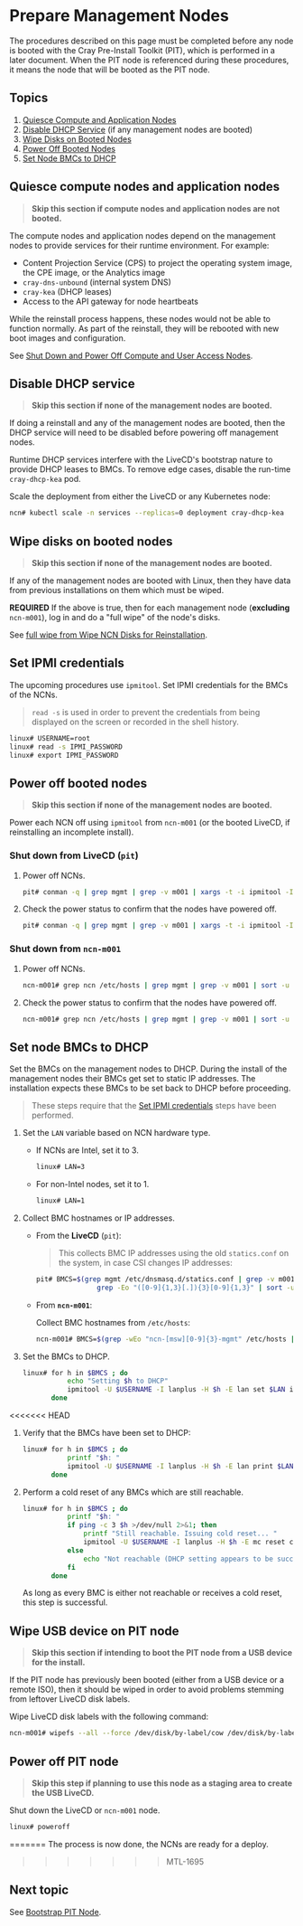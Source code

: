 # Prepare Management Nodes

The procedures described on this page must be completed before any node is booted with the Cray Pre-Install Toolkit (PIT), which is performed in a later document. When the PIT node is referenced during these procedures, it means the node that will be booted as the PIT node.

## Topics

 1. [Quiesce Compute and Application Nodes](#quiesce_compute_and_application_nodes)
 1. [Disable DHCP Service](#disable_dhcp_service) (if any management nodes are booted)
 1. [Wipe Disks on Booted Nodes](#wipe_disks_on_booted_nodes)
 1. [Power Off Booted Nodes](#power_off_booted_nodes)
 1. [Set Node BMCs to DHCP](#set_node_bmcs_to_dhcp)

<a name="quiesce_compute_and_application_nodes"></a>

## Quiesce compute nodes and application nodes

> **Skip this section if compute nodes and application nodes are not booted.**

The compute nodes and application nodes depend on the management nodes to provide services for their runtime environment. For example:

* Content Projection Service (CPS) to project the operating system image, the CPE image, or the Analytics image
* `cray-dns-unbound` (internal system DNS)
* `cray-kea` (DHCP leases)
* Access to the API gateway for node heartbeats

While the reinstall process happens, these nodes would not be able to function normally. As part of the reinstall, they will be rebooted with new boot images and configuration.

See [Shut Down and Power Off Compute and User Access Nodes](../operations/power_management/Shut_Down_and_Power_Off_Compute_and_User_Access_Nodes.md).

<a name="disable_dhcp_service"></a>

## Disable DHCP service

> **Skip this section if none of the management nodes are booted.**

If doing a reinstall and any of the management nodes are booted, then the DHCP service will need to be disabled before powering off management nodes.

Runtime DHCP services interfere with the LiveCD's bootstrap nature to provide DHCP leases to BMCs. To remove edge cases, disable the run-time `cray-dhcp-kea` pod.

Scale the deployment from either the LiveCD or any Kubernetes node:

```bash
ncn# kubectl scale -n services --replicas=0 deployment cray-dhcp-kea
```

<a name="wipe_disks_on_booted_nodes"></a>

## Wipe disks on booted nodes

> **Skip this section if none of the management nodes are booted.**

If any of the management nodes are booted with Linux, then they have data from previous installations on them which must be wiped.

**REQUIRED** If the above is true, then for each management node (**excluding** `ncn-m001`), log in and do a "full wipe" of the node's disks.

See [full wipe from Wipe NCN Disks for Reinstallation](../operations/wipe_ncn_disks_for_reinstallation.md#full-wipe).

<a name="set_ipmi_credentials"></a>

## Set IPMI credentials

The upcoming procedures use `ipmitool`. Set IPMI credentials for the BMCs of the NCNs.

> `read -s` is used in order to prevent the credentials from being displayed on the screen or recorded in the shell history.

```bash
linux# USERNAME=root
linux# read -s IPMI_PASSWORD
linux# export IPMI_PASSWORD
```

<a name="power_off_booted_nodes"></a>

## Power off booted nodes

> **Skip this section if none of the management nodes are booted.**

Power each NCN off using `ipmitool` from `ncn-m001` (or the booted LiveCD, if reinstalling an incomplete install).

### Shut down from **LiveCD** (`pit`)

1. Power off NCNs.

    ```bash
    pit# conman -q | grep mgmt | grep -v m001 | xargs -t -i ipmitool -I lanplus -U $USERNAME -E -H {} power off
    ```

1. Check the power status to confirm that the nodes have powered off.

    ```bash
    pit# conman -q | grep mgmt | grep -v m001 | xargs -t -i ipmitool -I lanplus -U $USERNAME -E -H {} power status
    ```

### Shut down from `ncn-m001`

1. Power off NCNs.

    ```bash
    ncn-m001# grep ncn /etc/hosts | grep mgmt | grep -v m001 | sort -u | awk '{print $2}' | xargs -t -i ipmitool -I lanplus -U $USERNAME -E -H {} power off
    ```

1. Check the power status to confirm that the nodes have powered off.

    ```bash
    ncn-m001# grep ncn /etc/hosts | grep mgmt | grep -v m001 | sort -u | awk '{print $2}' | xargs -t -i ipmitool -I lanplus -U $USERNAME -E -H {} power status
    ```

<a name="set_node_bmcs_to_dhcp"></a>

## Set node BMCs to DHCP

Set the BMCs on the management nodes to DHCP. During the install of the management nodes their BMCs get set to static IP addresses. The installation expects these
BMCs to be set back to DHCP before proceeding.

> These steps require that the [Set IPMI credentials](#set_ipmi_credentials) steps have been performed.

1. Set the `LAN` variable based on NCN hardware type.

    * If NCNs are Intel, set it to 3.

        ```bash
        linux# LAN=3
        ```

    * For non-Intel nodes, set it to 1.

        ```bash
        linux# LAN=1
        ```

1. Collect BMC hostnames or IP addresses.

    * From the **LiveCD** (`pit`):

        > This collects BMC IP addresses using the old `statics.conf` on the system, in case CSI changes IP addresses:

        ```bash
        pit# BMCS=$(grep mgmt /etc/dnsmasq.d/statics.conf | grep -v m001 | awk -F ',' '{print $2}' |
                       grep -Eo "([0-9]{1,3}[.]){3}[0-9]{1,3}" | sort -u  | tr '\n' ' ') ; echo $BMCS
        ```

    * From **`ncn-m001`**:

        Collect BMC hostnames from `/etc/hosts`:

        ```bash
        ncn-m001# BMCS=$(grep -wEo "ncn-[msw][0-9]{3}-mgmt" /etc/hosts | grep -v "m001" | sort -u | tr '\n' ' ') ; echo $BMCS
        ```

1. Set the BMCs to DHCP.

    ```bash
    linux# for h in $BMCS ; do
               echo "Setting $h to DHCP"
               ipmitool -U $USERNAME -I lanplus -H $h -E lan set $LAN ipsrc dhcp
           done
    ```

<<<<<<< HEAD
1. Verify that the BMCs have been set to DHCP:

    ```bash
    linux# for h in $BMCS ; do
               printf "$h: "
               ipmitool -U $USERNAME -I lanplus -H $h -E lan print $LAN | grep Source
           done
    ```

1. Perform a cold reset of any BMCs which are still reachable.

    ```bash
    linux# for h in $BMCS ; do
               printf "$h: "
               if ping -c 3 $h >/dev/null 2>&1; then
                   printf "Still reachable. Issuing cold reset... "
                   ipmitool -U $USERNAME -I lanplus -H $h -E mc reset cold
               else
                   echo "Not reachable (DHCP setting appears to be successful)"
               fi
           done
    ```

    As long as every BMC is either not reachable or receives a cold reset, this step is successful.

<a name="wipe_usb_device_on_pit_node"></a>

## Wipe USB device on PIT node

> **Skip this section if intending to boot the PIT node from a USB device for the install.**

If the PIT node has previously been booted (either from a USB device or a remote ISO), then it should be wiped
in order to avoid problems stemming from leftover LiveCD disk labels.

Wipe LiveCD disk labels with the following command:

```bash
ncn-m001# wipefs --all --force /dev/disk/by-label/cow /dev/disk/by-label/PITDATA /dev/disk/by-label/BOOT /dev/disk/by-label/CRAYLIVE
```

<a name="power_off_pit_node"></a>

## Power off PIT node

> **Skip this step if planning to use this node as a staging area to create the USB LiveCD.**

Shut down the LiveCD or `ncn-m001` node.

```bash
linux# poweroff
```
=======
The process is now done, the NCNs are ready for a deploy.
>>>>>>> MTL-1695

<a name="next-topic"></a>

## Next topic

See [Bootstrap PIT Node](index.md#1-bootstrap-pit-node).

